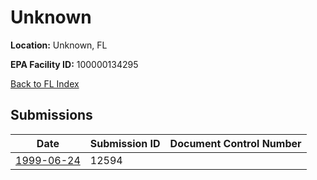 # Unknown

**Location:** Unknown, FL

**EPA Facility ID:** 100000134295

[Back to FL Index](../../index.md)

## Submissions

| Date | Submission ID | Document Control Number |
|------|--------------|-------------------------|
| [1999-06-24](submissions/12594.md) | 12594 |  |
